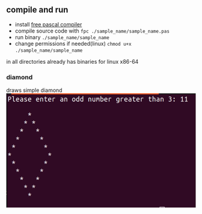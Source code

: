 ## compile and run
- install [free pascal compiler](https://www.freepascal.org/docs-html/current/user/userch2.html)   
- compile source code with `fpc ./sample_name/sample_name.pas`   
- run binary `./sample_name/sample_name`    
- change permissions if needed(linux) `chmod u+x ./sample_name/sample_name`

in all directories already has binaries for linux x86-64

### diamond
draws simple diamond   
![diamond](https://github.com/trosck/Pascal/blob/main/diamond/diamond.png?raw=true)
